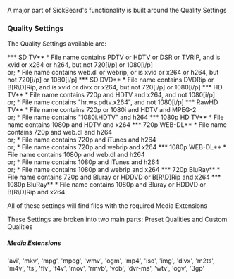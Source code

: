 A major part of SickBeard's functionality is built around the Quality Settings

### Quality Settings #
The Quality Settings available are:

*** SD TV**
    * File name contains PDTV or HDTV or DSR or TVRIP, and is xvid or x264 or h264, but not 720\[i/p] or 1080\[i/p]  
or;
    * File name contains web.dl or webrip, or is xvid or x264 or h264, but not 720\[i/p] or 1080\[i/p]
*** SD DVD**
    * File name contains DVDRip or B\[R\D]Rip, and is xvid or divx or x264, but not 720\[i/p] or 1080[i/p]
*** HD TV**
    * File name contains 720p and HDTV and x264, and not 1080\[i/p]  
or;
    * File name contains "hr.ws.pdtv.x264", and not 1080\[i/p]
*** RawHD TV**
    * File name contains 720p or 1080i and HDTV and MPEG-2  
or;
    * File name contains "1080i.HDTV" and h264
*** 1080p HD TV**
    * File name contains 1080p and HDTV and x264
*** 720p WEB-DL**
    * File name contains 720p and web.dl and h264  
or;
    * File name contains 720p and iTunes and h264  
or;
    * File name contains 720p and webrip and x264
*** 1080p WEB-DL**
    * File name contains 1080p and web.dl and h264  
or;
    * File name contains 1080p and iTunes and h264  
or;
    * File name contains 1080p and webrip and x264
*** 720p BluRay**
    * File name contains 720p and Bluray or HDDVD or B\[R\D]Rip and x264
*** 1080p BluRay**
    * File name contains 1080p and Bluray or HDDVD or B\[R\D]Rip and x264


All of these settings will find files with the required Media Extensions

These Settings are broken into two main parts: Preset Qualities and Custom Qualities


##### Media Extensions #
'avi', 'mkv', 'mpg', 'mpeg', 'wmv', 'ogm', 'mp4', 'iso', 'img', 'divx', 'm2ts', 'm4v', 'ts', 'flv', 'f4v', 'mov', 'rmvb', 'vob', 'dvr-ms', 'wtv', 'ogv', '3gp'
